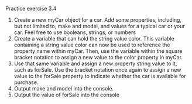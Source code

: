 Practice exercise 3.4
1. Create a new myCar object for a car. Add some properties, including, but not 
limited to, make and model, and values for a typical car or your car. Feel free 
to use booleans, strings, or numbers
2. Create a variable that can hold the string value color. This variable 
containing a string value color can now be used to reference the property 
name within myCar. Then, use the variable within the square bracket notation 
to assign a new value to the color property in myCar.
3. Use that same variable and assign a new property string value to it, such as 
forSale. Use the bracket notation once again to assign a new value to the 
forSale property to indicate whether the car is available for purchase.
4. Output make and model into the console.
5. Output the value of forSale into the console